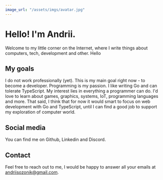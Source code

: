 ```yaml
---
image_url: "/assets/imgs/avatar.jpg"
---
```

# Hello! I'm Andrii.

Welcome to my little corner on the Internet, where I write things about computers,
tech, development and other. Hello



## My goals

I do not work professionally (yet). This is my main goal right now - to become a developer.
Programming is my passion. I like writing Go and can tolerate TypeScript.
My interest lies in everything a programmer can do. I'd love to learn about games, 
graphics, systems, IoT, programming languages and more. That said, I think that for now it would smart
to focus on web development with Go and TypeScript, until I can find a good job to support 
my exploration of computer world.

## Social media

You can find me on Github, Linkedin and Discord.

## Contact

Feel free to reach out to me, I would be happy to answer all your emails at andriisozonik@gmail.com.

